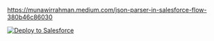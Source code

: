 https://munawirrahman.medium.com/json-parser-in-salesforce-flow-380b46c86030

<a href="https://githubsfdeploy.herokuapp.com">
  <img alt="Deploy to Salesforce"
       src="https://raw.githubusercontent.com/afawcett/githubsfdeploy/master/deploy.png">
</a>
